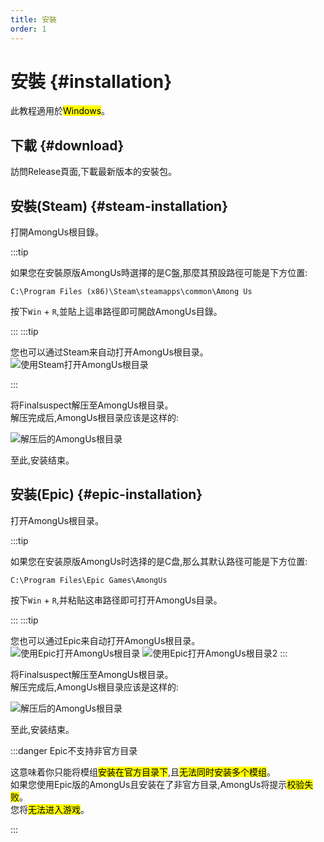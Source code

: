 ```yaml
---
title: 安裝
order: 1
---
```


# 安裝 {#installation}

此教程適用於<mark>Windows</mark>。

## 下載 {#download}

訪問Release頁面,下載最新版本的安裝包。

<Links
:items="[
 {
   name: '在GitHub上获取发行版',
   link: 'https://github.com/XtremeWave/FinalSuspect/release',
   icon: 'codicon:github-inverted',
   alt: 'Github'
 }
]"
/>

## 安裝(Steam) {#steam-installation}

打開AmongUs根目錄。

:::tip

如果您在安裝原版AmongUs時選擇的是C盤,那麼其預設路徑可能是下方位置:

```[文件资源管理器]
C:\Program Files (x86)\Steam\steamapps\common\Among Us
```

按下`Win` + `R`,並貼上這串路徑即可開啟AmongUs目錄。

:::
:::tip

您也可以通过Steam来自动打开AmongUs根目录。
![使用Steam打开AmongUs根目录](https://api.xtreme.net.cn/Docs/FinalSuspect/Guide/OpenAmongUsWithSteam.png)

:::

将Finalsuspect解压至AmongUs根目录。\
解压完成后,AmongUs根目录应该是这样的:

![解压后的AmongUs根目录](https://api.xtreme.net.cn/Docs/FinalSuspect/Guide/SteamUnzip.png)

至此,安装结束。

## 安装(Epic) {#epic-installation}

打开AmongUs根目录。

:::tip

如果您在安装原版AmongUs时选择的是C盘,那么其默认路径可能是下方位置:

```[文件资源管理器]
C:\Program Files\Epic Games\AmongUs
```

按下`Win` + `R`,并粘贴这串路径即可打开AmongUs目录。

:::
:::tip

您也可以通过Epic来自动打开AmongUs根目录。
![使用Epic打开AmongUs根目录](https://api.xtreme.net.cn/Docs/FinalSuspect/Guide/OpenAmongWithEpic.png)
![使用Epic打开AmongUs根目录2](https://api.xtreme.net.cn/Docs/FinalSuspect/Guide/OpenAmongWithEpic2.png)
:::

将Finalsuspect解压至AmongUs根目录。\
解压完成后,AmongUs根目录应该是这样的:

![解压后的AmongUs根目录](https://api.xtreme.net.cn/Docs/FinalSuspect/Guide/EpicUnzip.png)

至此,安装结束。

:::danger Epic不支持非官方目录

这意味着你只能将模组<mark>安装在官方目录下</mark>,且<mark>无法同时安装多个模组</mark>。\
如果您使用Epic版的AmongUs且安装在了非官方目录,AmongUs将提示<mark>校验失败</mark>。\
您将<mark>无法进入游戏</mark>。

:::